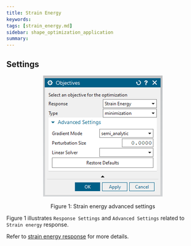 ```yaml
---
title: Strain Energy
keywords:
tags: [strain_energy.md]
sidebar: shape_optimization_application
summary:
---
```


## Settings

<p align="center">
    <img src="../images/objectives_strain_energy.png" alt="Strain energy advanced settings"/>
</p>
<p align="center">Figure 1: Strain energy advanced settings</p>

Figure 1 illustrates `Response Settings` and `Advanced Settings` related to `Strain energy` response.

Refer to [strain energy response](../../List_of_response_functions/Strain_energy.html) for more details.

